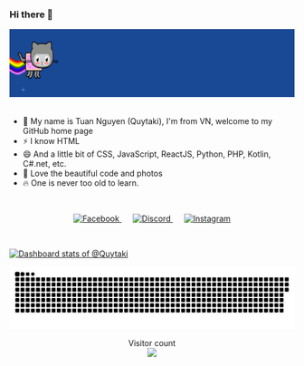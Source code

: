 ### Hi there 👋

<!--
**Niefee/niefee** is a ✨ _special_ ✨ repository because its `README.md` (this file) appears on your GitHub profile.

Here are some ideas to get you started:

- 🔭 I’m currently working on ...
- 🌱 I’m currently learning ...
- 👯 I’m looking to collaborate on ...
- 🤔 I’m looking for help with ...
- 💬 Ask me about ...
- 📫 How to reach me: ...
- 😄 Pronouns: ...
- ⚡ Fun fact: ...
- thanks profile template from Niefee : https://github.com/Niefee/niefee
-->

<div align="center">
    <img src="https://raw.githubusercontent.com/Quytaki/Quytaki/main/assets/fly.webp" height="120px" />
</div>

<br/>

- 🌱 My name is Tuan Nguyen (Quytaki), I'm from VN, welcome to my GitHub home page
- ⚡ I know HTML
- 😄 And a little bit of CSS, JavaScript, ReactJS, Python, PHP, Kotlin, C#.net, etc.
- 💖 Love the beautiful code and photos
- 🔥 One is never too old to learn.

<br/>

<!-- Social links -->
<p align="center">
  <a href="https://facebook.com/quytisnotwibu" target="_blank" rel="noopener noreferrer" style="margin-right:20px;">
    <img src="https://cdn.jsdelivr.net/npm/simple-icons@v9/icons/facebook.svg" alt="Facebook" width="30" height="30" />
  </a>
  <a href="https://discord.gg/qkdqgUuq" target="_blank" rel="noopener noreferrer" style="margin-right:20px;">
    <img src="https://cdn.jsdelivr.net/npm/simple-icons@v9/icons/discord.svg" alt="Discord" width="30" height="30" />
  </a>
  <a href="https://instagram.com/quyt_ted" target="_blank" rel="noopener noreferrer">
    <img src="https://cdn.jsdelivr.net/npm/simple-icons@v9/icons/instagram.svg" alt="Instagram" width="30" height="30" />
  </a>
</p>
<br/>

<!-- Copy-paste in your Readme.md file -->

[![Dashboard stats of @Quytaki](https://next.ossinsight.io/widgets/official/compose-user-dashboard-stats/thumbnail.png?user_id=87664049&image_size=auto&color_scheme=dark)](https://next.ossinsight.io/widgets/official/compose-user-dashboard-stats?user_id=87664049)

<!-- Made with [OSS Insight](https://ossinsight.io/) -->


<div align="center">
    <picture align="center">
      <source media="(prefers-color-scheme: dark)" srcset="https://raw.githubusercontent.com/Quytaki/Quytaki/main/assets/github-contribution-grid-snake.svg">
      <source media="(prefers-color-scheme: light)" srcset="https://raw.githubusercontent.com/Quytaki/Quytaki/main/assets/github-contribution-grid-snake.svg">
      <img alt="github contribution grid snake animation" src="https://raw.githubusercontent.com/Quytaki/Quytaki/main/assets/github-contribution-grid-snake.svg">
    </picture>
</div>


<p align="center"> 
  <div align="center">Visitor count</div>
  <div align="center">
    <img src="https://profile-counter.glitch.me/Quytaki/count.svg"/>
  </div> 
</p>
